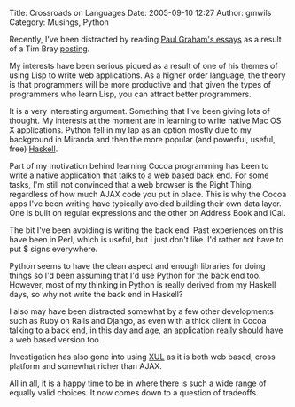 Title: Crossroads on Languages
Date: 2005-09-10 12:27
Author: gmwils
Category: Musings, Python

Recently, I've been distracted by reading [Paul Graham's essays][] as a
result of a Tim Bray [posting][].

My interests have been serious piqued as a result of one of his themes
of using Lisp to write web applications. As a higher order language, the
theory is that programmers will be more productive and that given the
types of programmers who learn Lisp, you can attract better programmers.

It is a very interesting argument. Something that I've been giving lots
of thought. My interests at the moment are in learning to write native
Mac OS X applications. Python fell in my lap as an option mostly due to
my background in Miranda and then the more popular (and powerful,
useful, free) [Haskell][].

Part of my motivation behind learning Cocoa programming has been to
write a native application that talks to a web based back end. For some
tasks, I'm still not convinced that a web browser is the Right Thing,
regardless of how much AJAX code you put in place. This is why the Cocoa
apps I've been writing have typically avoided building their own data
layer. One is built on regular expressions and the other on Address Book
and iCal.

The bit I've been avoiding is writing the back end. Past experiences on
this have been in Perl, which is useful, but I just don't like. I'd
rather not have to put $ signs everywhere.

Python seems to have the clean aspect and enough libraries for doing
things so I'd been assuming that I'd use Python for the back end too.
However, most of my thinking in Python is really derived from my Haskell
days, so why not write the back end in Haskell?

I also may have been distracted somewhat by a few other developments
such as Ruby on Rails and Django, as even with a thick client in Cocoa
talking to a back end, in this day and age, an application really should
have a web based version too.

Investigation has also gone into using [XUL][] as it is both web based,
cross platform and somewhat richer than AJAX.

All in all, it is a happy time to be in where there is such a wide range
of equally valid choices. It now comes down to a question of tradeoffs.

  [Paul Graham's essays]: http://www.paulgraham.com/articles.html
  [posting]: http://www.tbray.org/ongoing/When/200x/2005/09/05/Inequality
  [Haskell]: http://www.haskell.org/
  [XUL]: http://www.mozilla.org/xpfe/xptoolkit/xulintro.html
